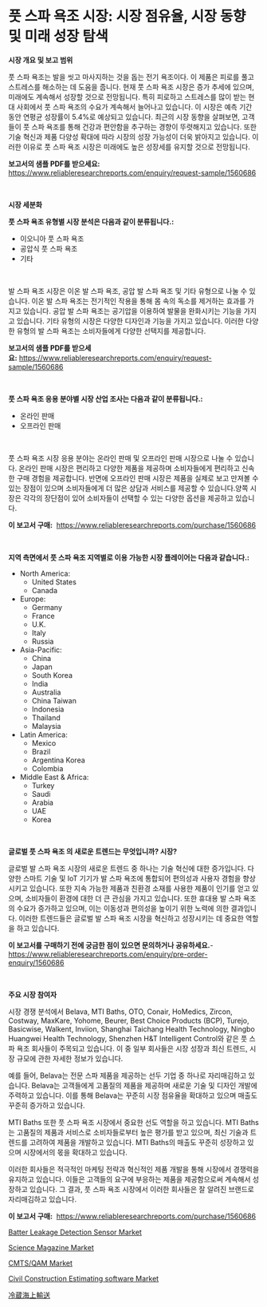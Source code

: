 <p><h1>풋 스파 욕조 시장: 시장 점유율, 시장 동향 및 미래 성장 탐색</h1></p><p><strong>시장 개요 및 보고 범위</strong></p>
<p><p>풋 스파 욕조는 발을 씻고 마사지하는 것을 돕는 전기 욕조이다. 이 제품은 피로를 풀고 스트레스를 해소하는 데 도움을 줍니다. 현재 풋 스파 욕조 시장은 증가 추세에 있으며, 미래에도 계속해서 성장할 것으로 전망됩니다. 특히 피로하고 스트레스를 많이 받는 현대 사회에서 풋 스파 욕조의 수요가 계속해서 늘어나고 있습니다. 이 시장은 예측 기간 동안 연평균 성장률이 5.4%로 예상되고 있습니다. 최근의 시장 동향을 살펴보면, 고객들이 풋 스파 욕조를 통해 건강과 편안함을 추구하는 경향이 뚜렷해지고 있습니다. 또한 기술 혁신과 제품 다양성 확대에 따라 시장의 성장 가능성이 더욱 밝아지고 있습니다. 이러한 이유로 풋 스파 욕조 시장은 미래에도 높은 성장세를 유지할 것으로 전망됩니다.</p></p>
<p><strong>보고서의 샘플 PDF를 받으세요:</strong> <a href="https://www.reliableresearchreports.com/enquiry/request-sample/1560686">https://www.reliableresearchreports.com/enquiry/request-sample/1560686</a></p>
<p>&nbsp;</p>
<p><strong>시장 세분화</strong></p>
<p><strong>풋 스파 욕조 유형별 시장 분석은 다음과 같이 분류됩니다.:</strong></p>
<p><ul><li>이오니아 풋 스파 욕조</li><li>공압식 풋 스파 욕조</li><li>기타</li></ul></p>
<p>&nbsp;</p>
<p><p>발 스파 욕조 시장은 이온 발 스파 욕조, 공압 발 스파 욕조 및 기타 유형으로 나눌 수 있습니다. 이온 발 스파 욕조는 전기적인 작용을 통해 몸 속의 독소를 제거하는 효과를 가지고 있습니다. 공압 발 스파 욕조는 공기압을 이용하여 발물을 완화시키는 기능을 가지고 있습니다. 기타 유형의 시장은 다양한 디자인과 기능을 가지고 있습니다. 이러한 다양한 유형의 발 스파 욕조는 소비자들에게 다양한 선택지를 제공합니다.</p></p>
<p><strong>보고서의 샘플 PDF를 받으세요:</strong>&nbsp;<a href="https://www.reliableresearchreports.com/enquiry/request-sample/1560686">https://www.reliableresearchreports.com/enquiry/request-sample/1560686</a></p>
<p>&nbsp;</p>
<p><strong> 풋 스파 욕조 응용 분야별 시장 산업 조사는 다음과 같이 분류됩니다.:</strong></p>
<p><ul><li>온라인 판매</li><li>오프라인 판매</li></ul></p>
<p>&nbsp;</p>
<p><p>풋 스파 욕조 시장 응용 분야는 온라인 판매 및 오프라인 판매 시장으로 나눌 수 있습니다. 온라인 판매 시장은 편리하고 다양한 제품을 제공하며 소비자들에게 편리하고 신속한 구매 경험을 제공합니다. 반면에 오프라인 판매 시장은 제품을 실제로 보고 만져볼 수 있는 장점이 있으며 소비자들에게 더 많은 상담과 서비스를 제공할 수 있습니다.양쪽 시장은 각각의 장단점이 있어 소비자들이 선택할 수 있는 다양한 옵션을 제공하고 있습니다.</p></p>
<p><strong>이 보고서 구매:</strong>&nbsp; <a href="https://www.reliableresearchreports.com/purchase/1560686">https://www.reliableresearchreports.com/purchase/1560686</a></p>
<p>&nbsp;</p>
<p><strong>지역 측면에서 풋 스파 욕조 지역별로 이용 가능한 시장 플레이어는 다음과 같습니다.:</strong></p>
<p><ul>
    <li>
        North America:
        <ul>
            <li>United States</li>
            <li>Canada</li>
        </ul>
    </li>
    <li>
        Europe:
        <ul>
            <li>Germany</li>
            <li>France</li>
            <li>U.K.</li>
            <li>Italy</li>
            <li>Russia</li>
        </ul>
    </li>
    <li>
        Asia-Pacific:
        <ul>
            <li>China</li>
            <li>Japan</li>
            <li>South Korea</li>
            <li>India</li>
            <li>Australia</li>
            <li>China Taiwan</li>
            <li>Indonesia</li>
            <li>Thailand</li>
            <li>Malaysia</li>
        </ul>
    </li>
    <li>
        Latin America:
        <ul>
            <li>Mexico</li>
            <li>Brazil</li>
            <li>Argentina Korea</li>
            <li>Colombia</li>
        </ul>
    </li>
    <li>
        Middle East & Africa:
        <ul>
            <li>Turkey</li>
            <li>Saudi</li>
            <li>Arabia</li>
            <li>UAE</li>
            <li>Korea</li>
        </ul>
    </li>
    </ul></p>
<p>&nbsp;</p>
<p><strong>글로벌 풋 스파 욕조 의 새로운 트렌드는 무엇입니까? 시장?</strong></p>
<p><p>글로벌 발 스파 욕조 시장의 새로운 트렌드 중 하나는 기술 혁신에 대한 증가입니다. 다양한 스마트 기술 및 IoT 기기가 발 스파 욕조에 통합되어 편의성과 사용자 경험을 향상시키고 있습니다. 또한 지속 가능한 제품과 친환경 소재를 사용한 제품이 인기를 얻고 있으며, 소비자들이 환경에 대한 더 큰 관심을 가지고 있습니다. 또한 휴대용 발 스파 욕조의 수요가 증가하고 있으며, 이는 이동성과 편의성을 높이기 위한 노력에 의한 결과입니다. 이러한 트렌드들은 글로벌 발 스파 욕조 시장을 혁신하고 성장시키는 데 중요한 역할을 하고 있습니다.</p></p>
<p><strong>이 보고서를 구매하기 전에 궁금한 점이 있으면 문의하거나 공유하세요.</strong>- <a href="https://www.reliableresearchreports.com/enquiry/pre-order-enquiry/1560686">https://www.reliableresearchreports.com/enquiry/pre-order-enquiry/1560686</a></p>
<p>&nbsp;</p>
<p><strong>주요 시장 참여자</strong></p>
<p><p>시장 경쟁 분석에서 Belava, MTI Baths, OTO, Conair, HoMedics, Zircon, Costway, MaxKare, Yohome, Beurer, Best Choice Products (BCP), Turejo, Basicwise, Walkent, Inviion, Shanghai Taichang Health Technology, Ningbo Huangwei Health Technology, Shenzhen H&T Intelligent Control와 같은 풋 스파 욕조 회사들이 주목되고 있습니다. 이 중 일부 회사들은 시장 성장과 최신 트렌드, 시장 규모에 관한 자세한 정보가 있습니다.</p><p>예를 들어, Belava는 전문 스파 제품을 제공하는 선두 기업 중 하나로 자리매김하고 있습니다. Belava는 고객들에게 고품질의 제품을 제공하며 새로운 기술 및 디자인 개발에 주력하고 있습니다. 이를 통해 Belava는 꾸준히 시장 점유율을 확대하고 있으며 매출도 꾸준히 증가하고 있습니다.</p><p>MTI Baths 또한 풋 스파 욕조 시장에서 중요한 선도 역할을 하고 있습니다. MTI Baths는 고품질의 제품과 서비스로 소비자들로부터 높은 평가를 받고 있으며, 최신 기술과 트렌드를 고려하여 제품을 개발하고 있습니다. MTI Baths의 매출도 꾸준히 성장하고 있으며 시장에서의 몫을 확대하고 있습니다.</p><p>이러한 회사들은 적극적인 마케팅 전략과 혁신적인 제품 개발을 통해 시장에서 경쟁력을 유지하고 있습니다. 이들은 고객들의 요구에 부응하는 제품을 제공함으로써 계속해서 성장하고 있습니다. 그 결과, 풋 스파 욕조 시장에서 이러한 회사들은 잘 알려진 브랜드로 자리매김하고 있습니다.</p></p>
<p><strong>이 보고서 구매:</strong>&nbsp;&nbsp;<a href="https://www.reliableresearchreports.com/purchase/1560686">https://www.reliableresearchreports.com/purchase/1560686</a></p>
<p><p><a href="https://view.publitas.com/reportprime-1/batter-leakage-detection-sensor-market-size-furnishes-valuable-information-encompassing-market-share-market-trends-and-projections-spanning-from-2024-to-2031/">Batter Leakage Detection Sensor Market</a></p><p><a href="https://github.com/mabutironaldo/Market-Research-Report-List-3/blob/main/science-magazine-market.md">Science Magazine Market</a></p><p><a href="https://issuu.com/reportprime-2/docs/cmtsqam-market-size-2030.pptx">CMTS/QAM Market</a></p><p><a href="https://issuu.com/reportprime-2/docs/civil-construction-estimating-software-market-size">Civil Construction Estimating software Market</a></p><p><a href="https://github.com/ihabdkwlxs948/Market-Research-Report-List-1/blob/main/90251646404.md">冷蔵海上輸送</a></p></p>
